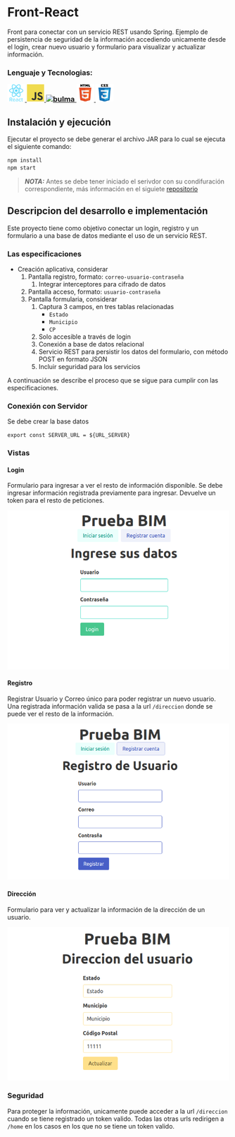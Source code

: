# Front-React

Front para conectar con un servicio REST usando Spring. Ejemplo de persistencia de seguridad de la información accediendo unicamente desde el login, crear nuevo usuario y formulario para visualizar y actualizar información.

<h3 align="left">Lenguaje y Tecnologias:</
<br/>
<p align="left">
<a href="https://reactjs.org/" target="_blank" rel="noreferrer"> <img src="https://raw.githubusercontent.com/devicons/devicon/master/icons/react/react-original-wordmark.svg" alt="react" width="40" height="40"/> </a> <a href="https://developer.mozilla.org/en-US/docs/Web/JavaScript" target="_blank" rel="noreferrer"> <img src="https://raw.githubusercontent.com/devicons/devicon/master/icons/javascript/javascript-original.svg" alt="javascript" width="40" height="40"/> </a> 
<a href="https://bulma.io/" target="_blank" rel="noreferrer"> <img src="https://raw.githubusercontent.com/gilbarbara/logos/804dc257b59e144eaca5bc6ffd16949752c6f789/logos/bulma.svg" alt="bulma" width="40" height="40"/> </a>
<a href="https://www.w3.org/html/" target="_blank" rel="noreferrer"> <img src="https://raw.githubusercontent.com/devicons/devicon/master/icons/html5/html5-original-wordmark.svg" alt="html5" width="40" height="40"/> </a>
<a href="https://www.w3schools.com/css/" target="_blank" rel="noreferrer"> <img src="https://raw.githubusercontent.com/devicons/devicon/master/icons/css3/css3-original-wordmark.svg" alt="css3" width="40" height="40"/> </a> 

</p>

## Instalación y ejecución

Ejecutar el proyecto se debe generar el archivo JAR para lo cual se ejecuta el siguiente comando:

```bash
npm install
npm start
```

> **_NOTA:_** Antes se debe tener iniciado el serivdor con su condifuración correspondiente, más información en el siguiete [repositorio](https://github.com/Eliel0328/bim-spring-back)

## Descripcion del desarrollo e implementación

Este proyecto tiene como objetivo conectar un login, registro y un formulario a una base de datos mediante el uso de un servicio REST.

### Las especificaciones

-   Creación aplicativa, considerar
    1. Pantalla registro, formato: `correo-usuario-contraseña`
        1. Integrar interceptores para cifrado de datos
    2. Pantalla acceso, formato: `usuario-contraseña`
    3. Pantalla formularia, considerar
        1. Captura 3 campos, en tres tablas relacionadas
            - `Estado`
            - `Municipio`
            - `CP`
        2. Solo accesible a través de login
        3. Conexión a base de datos relacional
        4. Servicio REST para persistir los datos del formulario, con método POST en formato JSON
        5. Incluir seguridad para los servicios

A continuación se describe el proceso que se sigue para cumplir con las especificaciones.

### Conexión con Servidor

Se debe crear la base datos

```JS
export const SERVER_URL = ${URL_SERVER}
```
### Vistas
#### Login

Formulario para ingresar a ver el resto de información disponible. Se debe ingresar información registrada previamente para ingresar. Devuelve un token para el resto de peticiones.

<div align="center">
    <img src="src/file/captura01.png" alt="login">
</div>

#### Registro

Registrar Usuario y Correo único para poder registrar un nuevo usuario. Una registrada información valida se pasa a la url `/direccion` donde se puede ver el resto de la información.

<div align="center">
    <img src="src/file/captura02.png" alt="registro">
</div>

#### Dirección

Formulario para ver y actualizar la información de la dirección de un usuario.

<div align="center">
    <img src="src/file/captura03.png" alt="direccion">
</div>


### Seguridad

Para proteger la información, unicamente puede acceder a la url `/direccion` cuando se tiene registrado un token valido. Todas las otras urls redirigen a `/home` en los casos en los que no se tiene un token valido. 